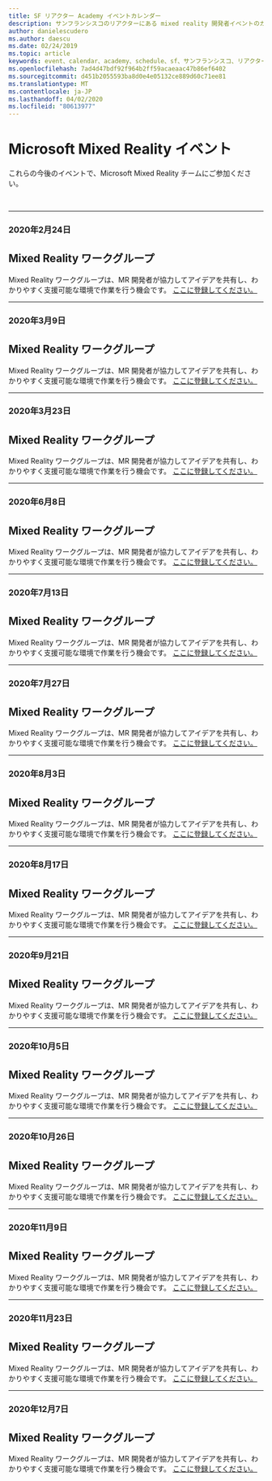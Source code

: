 ```yaml
---
title: SF リアクター Academy イベントカレンダー
description: サンフランシスコのリアクターにある mixed reality 開発者イベントのカレンダー。
author: danielescudero
ms.author: daescu
ms.date: 02/24/2019
ms.topic: article
keywords: event、calendar、academy、schedule、sf、サンフランシスコ、リアクター
ms.openlocfilehash: 7ad4d47bdf92f964b2ff59acaeaac47b86ef6402
ms.sourcegitcommit: d451b2055593ba8d0e4e05132ce889d60c71ee81
ms.translationtype: MT
ms.contentlocale: ja-JP
ms.lasthandoff: 04/02/2020
ms.locfileid: "80613977"
---
```

# <a name="microsoft-mixed-reality-events"></a>Microsoft Mixed Reality イベント

これらの今後のイベントで、Microsoft Mixed Reality チームにご参加ください。

<br>

---
###  <a name="feb-24-2020"></a>2020年2月24日
## <a name="mixed-reality-workgroup"></a>Mixed Reality ワークグループ
Mixed Reality ワークグループは、MR 開発者が協力してアイデアを共有し、わかりやすく支援可能な環境で作業を行う機会です。
[ここに登録してください。](https://www.meetup.com/hololens-mr/events/)
<br>

---
###  <a name="march-9-2020"></a>2020年3月9日
## <a name="mixed-reality-workgroup"></a>Mixed Reality ワークグループ
Mixed Reality ワークグループは、MR 開発者が協力してアイデアを共有し、わかりやすく支援可能な環境で作業を行う機会です。
[ここに登録してください。](https://www.meetup.com/hololens-mr/events/)
<br>

---
### <a name="march-23-2020"></a>2020年3月23日
## <a name="mixed-reality-workgroup"></a>Mixed Reality ワークグループ
Mixed Reality ワークグループは、MR 開発者が協力してアイデアを共有し、わかりやすく支援可能な環境で作業を行う機会です。
[ここに登録してください。](https://www.meetup.com/hololens-mr/events/)
<br>

---
###  <a name="june-8-2020"></a>2020年6月8日
## <a name="mixed-reality-workgroup"></a>Mixed Reality ワークグループ
Mixed Reality ワークグループは、MR 開発者が協力してアイデアを共有し、わかりやすく支援可能な環境で作業を行う機会です。
[ここに登録してください。](https://www.meetup.com/hololens-mr/events/)
<br>

---
###  <a name="july-13-2020"></a>2020年7月13日
## <a name="mixed-reality-workgroup"></a>Mixed Reality ワークグループ
Mixed Reality ワークグループは、MR 開発者が協力してアイデアを共有し、わかりやすく支援可能な環境で作業を行う機会です。
[ここに登録してください。](https://www.meetup.com/hololens-mr/events/)
<br>

---
###  <a name="july-27-2020"></a>2020年7月27日
## <a name="mixed-reality-workgroup"></a>Mixed Reality ワークグループ
Mixed Reality ワークグループは、MR 開発者が協力してアイデアを共有し、わかりやすく支援可能な環境で作業を行う機会です。
[ここに登録してください。](https://www.meetup.com/hololens-mr/events/)
<br>

---
###  <a name="august-3-2020"></a>2020年8月3日
## <a name="mixed-reality-workgroup"></a>Mixed Reality ワークグループ
Mixed Reality ワークグループは、MR 開発者が協力してアイデアを共有し、わかりやすく支援可能な環境で作業を行う機会です。
[ここに登録してください。](https://www.meetup.com/hololens-mr/events/)
<br>

---
###  <a name="august-17-2020"></a>2020年8月17日
## <a name="mixed-reality-workgroup"></a>Mixed Reality ワークグループ
Mixed Reality ワークグループは、MR 開発者が協力してアイデアを共有し、わかりやすく支援可能な環境で作業を行う機会です。
[ここに登録してください。](https://www.meetup.com/hololens-mr/events/)
<br>

---
###  <a name="september-21-2020"></a>2020年9月21日
## <a name="mixed-reality-workgroup"></a>Mixed Reality ワークグループ
Mixed Reality ワークグループは、MR 開発者が協力してアイデアを共有し、わかりやすく支援可能な環境で作業を行う機会です。
[ここに登録してください。](https://www.meetup.com/hololens-mr/events/)
<br>

---
###  <a name="october-5-2020"></a>2020年10月5日
## <a name="mixed-reality-workgroup"></a>Mixed Reality ワークグループ
Mixed Reality ワークグループは、MR 開発者が協力してアイデアを共有し、わかりやすく支援可能な環境で作業を行う機会です。
[ここに登録してください。](https://www.meetup.com/hololens-mr/events/)
<br>

---
###  <a name="october-26-2020"></a>2020年10月26日
## <a name="mixed-reality-workgroup"></a>Mixed Reality ワークグループ
Mixed Reality ワークグループは、MR 開発者が協力してアイデアを共有し、わかりやすく支援可能な環境で作業を行う機会です。
[ここに登録してください。](https://www.meetup.com/hololens-mr/events/)
<br>

---
###  <a name="november-9-2020"></a>2020年11月9日
## <a name="mixed-reality-workgroup"></a>Mixed Reality ワークグループ
Mixed Reality ワークグループは、MR 開発者が協力してアイデアを共有し、わかりやすく支援可能な環境で作業を行う機会です。
[ここに登録してください。](https://www.meetup.com/hololens-mr/events/)
<br>

---
###  <a name="november-23-2020"></a>2020年11月23日
## <a name="mixed-reality-workgroup"></a>Mixed Reality ワークグループ
Mixed Reality ワークグループは、MR 開発者が協力してアイデアを共有し、わかりやすく支援可能な環境で作業を行う機会です。
[ここに登録してください。](https://www.meetup.com/hololens-mr/events/)
<br>

---
###  <a name="december-7-2020"></a>2020年12月7日
## <a name="mixed-reality-workgroup"></a>Mixed Reality ワークグループ
Mixed Reality ワークグループは、MR 開発者が協力してアイデアを共有し、わかりやすく支援可能な環境で作業を行う機会です。
[ここに登録してください。](https://www.meetup.com/hololens-mr/events/)
